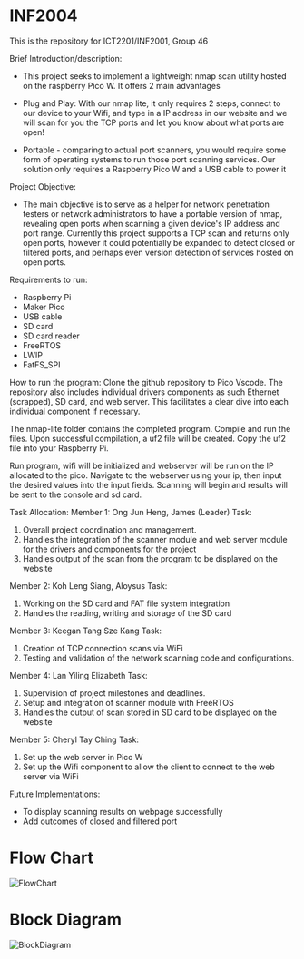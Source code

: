 # INF2004
This is the repository for ICT2201/INF2001, Group 46

Brief Introduction/description:
- This project seeks to implement a lightweight nmap scan utility hosted on the raspberry Pico W. It offers 2 main advantages

- Plug and Play: With our nmap lite, it only requires 2 steps, connect to our device to your Wifi, and type in a IP address in our website and we will scan for you the TCP ports and let you know about what ports are open!

- Portable - comparing to actual port scanners, you would require some form of operating systems to run those port scanning services. Our solution only requires a Raspberry Pico W and a USB cable to power it

Project Objective:
- The main objective is to serve as a helper for network penetration testers or network administrators to have a portable version of nmap, revealing open ports when scanning a given device's IP address and port range.
Currently this project supports a TCP scan and returns only open ports, however it could potentially be expanded to detect closed or filtered ports, and perhaps even version detection of services hosted on open ports.





Requirements to run: 
- Raspberry Pi
- Maker Pico 
- USB cable
- SD card
- SD card reader 
- FreeRTOS
- LWIP
- FatFS_SPI


How to run the program:
Clone the github repository to Pico Vscode. The repository also includes individual drivers components as such Ethernet (scrapped), SD card, and web server. This facilitates a clear dive into each individual component if necessary. 

The nmap-lite folder contains the completed program. Compile and run the files. Upon successful compilation, a uf2 file will be created. Copy the uf2 file into your Raspberry Pi.

Run program, wifi will be initialized and webserver will be run on the IP allocated to the pico.
Navigate to the webserver using your ip, then input the desired values into the input fields.
Scanning will begin and results will be sent to the console and sd card.

Task Allocation:
Member 1: Ong Jun Heng, James (Leader)
Task:
1. Overall project coordination and management.
2. Handles the integration of the scanner module and web server module for the drivers and components for the project
3. Handles output of the scan from the program to be displayed on the website

Member 2: Koh Leng Siang, Aloysus
Task:
1. Working on the SD card and FAT file system integration
2. Handles the reading, writing and storage of the SD card

Member 3: Keegan Tang Sze Kang
Task:
1. Creation of TCP connection scans via WiFi
2. Testing and validation of the network scanning code and configurations.

Member 4: Lan Yiling Elizabeth
Task:
1. Supervision of project milestones and deadlines.
2. Setup and integration of scanner module with FreeRTOS
3. Handles the output of scan stored in SD card to be displayed on the website

Member 5: Cheryl Tay Ching
Task:
1. Set up the web server in Pico W
2. Set up the Wifi component to allow the client to connect to the web server via WiFi

Future Implementations: 
- To display scanning results on webpage successfully 
- Add outcomes of closed and filtered port

# Flow Chart
![FlowChart](https://github.com/mechproz/INF2004/assets/121922214/1619dbeb-5bac-41e3-bd0f-ee0ec8c99851)

# Block Diagram
![BlockDiagram](https://github.com/mechproz/INF2004/assets/121922214/ecf3556b-ee19-4fbe-8826-b6488fb7b348)
